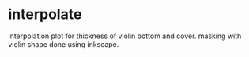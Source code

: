 # interpolate

interpolation plot for thickness of violin bottom and cover.
masking with violin shape done using inkscape.
